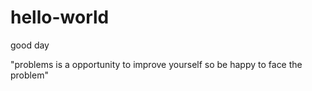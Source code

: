# hello-world

good day


"problems is a opportunity to improve yourself so be happy to face the problem"
